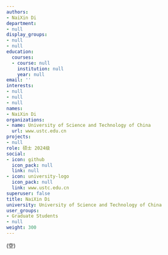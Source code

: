```yaml
---
authors:
- NaiXin Di
department:
- null
display_groups:
- null
- null
education:
  courses:
  - course: null
    institution: null
    year: null
email: ''
interests:
- null
- null
- null
names:
- NaiXin Di
organizations:
- name: University of Science and Technology of China
  url: www.ustc.edu.cn
projects:
- null
role: 硕士 2024级
social:
- icon: github
  icon_pack: null
  link: null
- icon: university-logo
  icon_pack: null
  link: www.ustc.edu.cn
superuser: false
title: NaiXin Di
university: University of Science and Technology of China
user_groups:
- Graduate Students
- null
weight: 300
---
```


(空)
